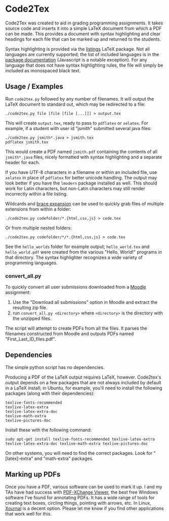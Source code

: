 # Code2Tex

Code2Tex was created to aid in grading programming assignments.  It takes
source code and inserts it into a simple LaTeX document from which a PDF can be
made.  This provides a document with syntax highlighting and clear headings for
each file that can be marked up and returned to the students.

Syntax highlighting is provided via the
[listings](https://www.ctan.org/pkg/listings) LaTeX package.  Not all languages
are currently supported; the list of included languages is in the [package
documentation](http://www.texdoc.net/texmf-dist/doc/latex/listings/listings.pdf#page=13)
(Javascript is a notable exception).  For any language that does not have
syntax highlighting rules, the file will simply be included as monospaced black
text.

## Usage / Examples

Run `code2tex.py` followed by any number of filenames.  It will output the
LaTeX document to standard out, which may be redirected to a file:

    ./code2tex.py file [file [file [...]]] > output.tex

This will create `output.tex`, ready to pass to `pdflatex` or `xelatex`.  For
example, if a student with user id "jsmith" submitted several java files:

    ./code2tex.py jsmith*.java > jsmith.tex
    pdflatex jsmith.tex

This would create a PDF named `jsmith.pdf` containing the contents of all
`jsmith*.java` files, nicely formatted with syntax highlighting and a separate
header for each.

If you have UTF-8 characters in a filename or within an included file, use
`xelatex` in place of `pdflatex` for better unicode handling.  The output may
look better if you have the `lmodern` package installed as well.  This should
work for Latin characters, but non-Latin characters may still render
incorrectly within a file listing.

Wildcards and [brace
expansion](https://www.gnu.org/software/bash/manual/html_node/Brace-Expansion.html)
can be used to quickly grab files of multiple extensions from within a folder:

    ./code2tex.py codefolder/*.{html,css,js} > code.tex

Or from multiple nested folders:

    ./code2tex.py codefolder/*/*.{html,css,js} > code.tex

See the `hello_worlds` folder for example output; `hello_world.tex` and
`hello_world.pdf` were created from the various "Hello, World!" programs in
that directory.  The syntax highlighter recognizes a wide variety of
programming languages.

### convert_all.py

To quickly convert all user submissions downloaded from a [Moodle](https://moodle.org/) assignment:
 1. Use the "Download all submissions" option in Moodle and extract the resulting zip file.
 2. run `convert_all.py <directory>` where `<directory>` is the directory with the unzipped files.

The script will attempt to create PDFs from all the files. It parses the
filenames constructed from Moodle and outputs PDFs named
"First\_Last\_ID\_files.pdf".

## Dependencies

The simple python script has no dependencies.

Producing a PDF of the LaTeX output requires LaTeX, however.  Code2tex's output
depends on a few packages that are not always included by default in a LaTeX
install; in Ubuntu, for example, you'll need to install the following packages
(along with their dependencies):

    texlive-fonts-recommended
    texlive-latex-extra
    texlive-latex-extra-doc
    texlive-math-extra
    texlive-pictures-doc

Install these with the following command:

    sudo apt-get install texlive-fonts-recommended texlive-latex-extra texlive-latex-extra-doc texlive-math-extra texlive-pictures-doc

On other systems, you will need to find the correct packages.  Look for
"[latex]-extra" and "math-extra" packages.

## Marking up PDFs

Once you have a PDF, various software can be used to mark it up.  I and my TAs
have had success with [PDF-XChange
Viewer](http://www.tracker-software.com/product/pdf-xchange-viewer), the best
free Windows software I've found for annotating PDFs.  It has a wide range of
tools for creating text boxes, circling things, pointing with arrows, etc.  In
Linux, [Xournal](http://xournal.sourceforge.net/) is a decent option.  Please
let me know if you find other applications that work well for this.

